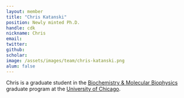 ```yaml
---
layout: member
title: "Chris Katanski"
position: Newly minted Ph.D.
handle: cdk
nickname: Chris
email: 
twitter: 
github: 
scholar: 
image: /assets/images/team/chris-katanski.png
alum: false
---
```

Chris is a graduate student in the [Biochemistry & Molecular Biophysics][1] graduate program at the [University of Chicago][2].

[1]: http://bmb.uchospitals.edu/
[2]: http://www.uchicago.edu
